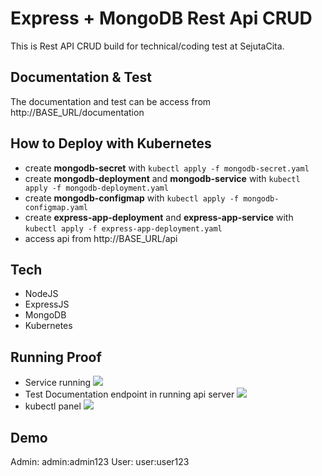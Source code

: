 # Express + MongoDB Rest Api CRUD
This is Rest API CRUD build for technical/coding test at SejutaCita.

## Documentation & Test
The documentation and test can be access from http://BASE_URL/documentation

## How to Deploy with Kubernetes
- create **mongodb-secret** with `kubectl apply -f mongodb-secret.yaml`
- create **mongodb-deployment** and **mongodb-service** with `kubectl apply -f mongodb-deployment.yaml`
- create **mongodb-configmap** with `kubectl apply -f mongodb-configmap.yaml`
- create **express-app-deployment** and **express-app-service** with `kubectl apply -f express-app-deployment.yaml`
- access api from http://BASE_URL/api

## Tech
- NodeJS
- ExpressJS
- MongoDB
- Kubernetes

## Running Proof
- Service running
    ![](https://i.postimg.cc/MTqyg84Q/Screen-Shot-2022-02-08-at-18-37-38.png)
- Test Documentation endpoint in running api server
    ![](https://i.postimg.cc/yxzYLVrM/Screen-Shot-2022-02-08-at-18-37-42.png)
- kubectl panel
    ![](https://i.postimg.cc/c4LN0gYD/Screen-Shot-2022-02-08-at-18-38-37.png)

## Demo
Admin: admin:admin123
User: user:user123
